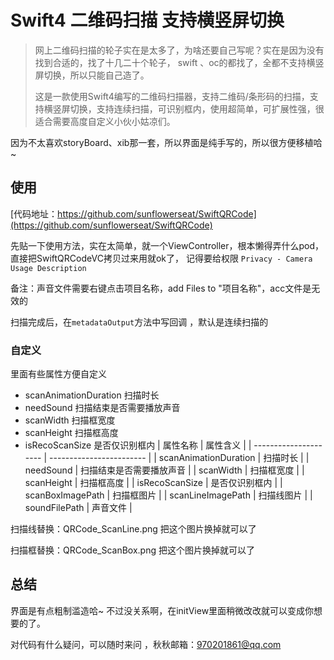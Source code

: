 # Swift4 二维码扫描 支持横竖屏切换

> 网上二维码扫描的轮子实在是太多了，为啥还要自己写呢？实在是因为没有找到合适的，找了十几二十个轮子， swift 、oc的都找了，全都不支持横竖屏切换，所以只能自己造了。
>
> 这是一款使用Swift4编写的二维码扫描器，支持二维码/条形码的扫描，支持横竖屏切换，支持连续扫描，可识别框内，使用超简单，可扩展性强，很适合需要高度自定义小伙小姑凉们。

因为不太喜欢storyBoard、xib那一套，所以界面是纯手写的，所以很方便移植哈~

## 使用

[代码地址：https://github.com/sunflowerseat/SwiftQRCode](https://github.com/sunflowerseat/SwiftQRCode)

先贴一下使用方法，实在太简单，就一个ViewController，根本懒得弄什么pod，直接把SwiftQRCodeVC拷贝过来用就ok了， 记得要给权限 `Privacy - Camera Usage Description`

备注：声音文件需要右键点击项目名称，add Files to "项目名称"，acc文件是无效的

扫描完成后，在`metadataOutput`方法中写回调 ，默认是连续扫描的

### 自定义

里面有些属性方便自定义

- scanAnimationDuration      扫描时长
- needSound                     扫描结束是否需要播放声音
- scanWidth                                  扫描框宽度
- scanHeight                                扫描框高度
- isRecoScanSize               是否仅识别框内
| 属性名称              | 属性含义                 |
| --------------------- | ------------------------ |
| scanAnimationDuration | 扫描时长                 |
| needSound             | 扫描结束是否需要播放声音 |
| scanWidth             | 扫描框宽度               |
| scanHeight            | 扫描框高度               |
| isRecoScanSize        | 是否仅识别框内           |
| scanBoxImagePath      | 扫描框图片               |
| scanLineImagePath     | 扫描线图片               |
| soundFilePath         | 声音文件                 |




扫描线替换：QRCode_ScanLine.png 把这个图片换掉就可以了

扫描框替换：QRCode_ScanBox.png  把这个图片换掉就可以了


## 总结

界面是有点粗制滥造哈~ 不过没关系啊，在initView里面稍微改改就可以变成你想要的了。

对代码有什么疑问，可以随时来问 ，秋秋邮箱：970201861@qq.com
